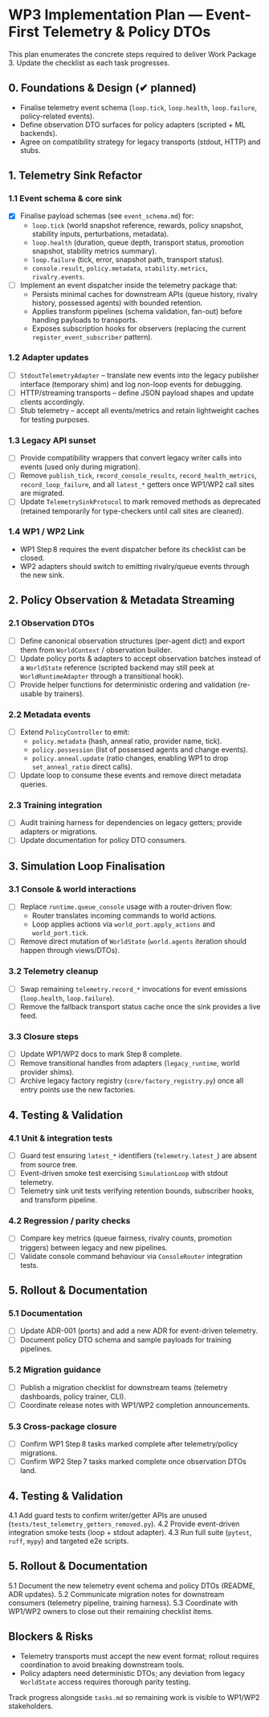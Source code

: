 # WP3 Implementation Plan — Event-First Telemetry & Policy DTOs

This plan enumerates the concrete steps required to deliver Work Package 3. Update the checklist as each task progresses.

## 0. Foundations & Design (✔ planned)
- Finalise telemetry event schema (`loop.tick`, `loop.health`, `loop.failure`, policy-related events).
- Define observation DTO surfaces for policy adapters (scripted + ML backends).
- Agree on compatibility strategy for legacy transports (stdout, HTTP) and stubs.

## 1. Telemetry Sink Refactor

### 1.1 Event schema & core sink
- [x] Finalise payload schemas (see `event_schema.md`) for:
  - `loop.tick` (world snapshot reference, rewards, policy snapshot, stability inputs, perturbations, metadata).
  - `loop.health` (duration, queue depth, transport status, promotion snapshot, stability metrics summary).
  - `loop.failure` (tick, error, snapshot path, transport status).
  - `console.result`, `policy.metadata`, `stability.metrics`, `rivalry.events`.
- [ ] Implement an event dispatcher inside the telemetry package that:
  - Persists minimal caches for downstream APIs (queue history, rivalry history, possessed agents) with bounded retention.
  - Applies transform pipelines (schema validation, fan-out) before handing payloads to transports.
  - Exposes subscription hooks for observers (replacing the current `register_event_subscriber` pattern).

### 1.2 Adapter updates
- [ ] `StdoutTelemetryAdapter` – translate new events into the legacy publisher interface (temporary shim) and log non-loop events for debugging.
- [ ] HTTP/streaming transports – define JSON payload shapes and update clients accordingly.
- [ ] Stub telemetry – accept all events/metrics and retain lightweight caches for testing purposes.

### 1.3 Legacy API sunset
- [ ] Provide compatibility wrappers that convert legacy writer calls into events (used only during migration).
- [ ] Remove `publish_tick`, `record_console_results`, `record_health_metrics`, `record_loop_failure`, and all `latest_*` getters once WP1/WP2 call sites are migrated.
- [ ] Update `TelemetrySinkProtocol` to mark removed methods as deprecated (retained temporarily for type-checkers until call sites are cleaned).

### 1.4 WP1 / WP2 Link
- WP1 Step 8 requires the event dispatcher before its checklist can be closed.
- WP2 adapters should switch to emitting rivalry/queue events through the new sink.

## 2. Policy Observation & Metadata Streaming

### 2.1 Observation DTOs
- [ ] Define canonical observation structures (per-agent dict) and export them from `WorldContext` / observation builder.
- [ ] Update policy ports & adapters to accept observation batches instead of a `WorldState` reference (scripted backend may still peek at `WorldRuntimeAdapter` through a transitional hook).
- [ ] Provide helper functions for deterministic ordering and validation (re-usable by trainers).

### 2.2 Metadata events
- [ ] Extend `PolicyController` to emit:
  - `policy.metadata` (hash, anneal ratio, provider name, tick).
  - `policy.possession` (list of possessed agents and change events).
  - `policy.anneal.update` (ratio changes, enabling WP1 to drop `set_anneal_ratio` direct calls).
- [ ] Update loop to consume these events and remove direct metadata queries.

### 2.3 Training integration
- [ ] Audit training harness for dependencies on legacy getters; provide adapters or migrations.
- [ ] Update documentation for policy DTO consumers.

## 3. Simulation Loop Finalisation

### 3.1 Console & world interactions
- [ ] Replace `runtime.queue_console` usage with a router-driven flow:
  - Router translates incoming commands to world actions.
  - Loop applies actions via `world_port.apply_actions` and `world_port.tick`.
- [ ] Remove direct mutation of `WorldState` (`world.agents` iteration should happen through views/DTOs).

### 3.2 Telemetry cleanup
- [ ] Swap remaining `telemetry.record_*` invocations for event emissions (`loop.health`, `loop.failure`).
- [ ] Remove the fallback transport status cache once the sink provides a live feed.

### 3.3 Closure steps
- [ ] Update WP1/WP2 docs to mark Step 8 complete.
- [ ] Remove transitional handles from adapters (`legacy_runtime`, world provider shims).
- [ ] Archive legacy factory registry (`core/factory_registry.py`) once all entry points use the new factories.

## 4. Testing & Validation

### 4.1 Unit & integration tests
- [ ] Guard test ensuring `latest_*` identifiers (`telemetry.latest_`) are absent from source tree.
- [ ] Event-driven smoke test exercising `SimulationLoop` with stdout telemetry.
- [ ] Telemetry sink unit tests verifying retention bounds, subscriber hooks, and transform pipeline.

### 4.2 Regression / parity checks
- [ ] Compare key metrics (queue fairness, rivalry counts, promotion triggers) between legacy and new pipelines.
- [ ] Validate console command behaviour via `ConsoleRouter` integration tests.

## 5. Rollout & Documentation

### 5.1 Documentation
- [ ] Update ADR-001 (ports) and add a new ADR for event-driven telemetry.
- [ ] Document policy DTO schema and sample payloads for training pipelines.

### 5.2 Migration guidance
- [ ] Publish a migration checklist for downstream teams (telemetry dashboards, policy trainer, CLI).
- [ ] Coordinate release notes with WP1/WP2 completion announcements.

### 5.3 Cross-package closure
- [ ] Confirm WP1 Step 8 tasks marked complete after telemetry/policy migrations.
- [ ] Confirm WP2 Step 7 tasks marked complete once observation DTOs land.

## 4. Testing & Validation
4.1 Add guard tests to confirm writer/getter APIs are unused (`tests/test_telemetry_getters_removed.py`).
4.2 Provide event-driven integration smoke tests (loop + stdout adapter).
4.3 Run full suite (`pytest`, `ruff`, `mypy`) and targeted e2e scripts.

## 5. Rollout & Documentation
5.1 Document the new telemetry event schema and policy DTOs (README, ADR updates).
5.2 Communicate migration notes for downstream consumers (telemetry pipeline, training harness).
5.3 Coordinate with WP1/WP2 owners to close out their remaining checklist items.

## Blockers & Risks
- Telemetry transports must accept the new event format; rollout requires coordination to avoid breaking downstream tools.
- Policy adapters need deterministic DTOs; any deviation from legacy `WorldState` access requires thorough parity testing.

Track progress alongside `tasks.md` so remaining work is visible to WP1/WP2 stakeholders.
